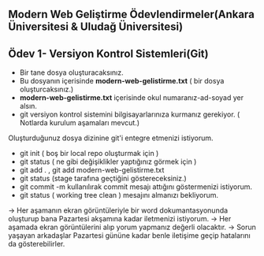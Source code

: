 ## Modern Web Geliştirme Ödevlendirmeler(Ankara Üniversitesi & Uludağ Üniversitesi)

## Ödev 1- Versiyon Kontrol Sistemleri(Git)

- Bir tane dosya oluşturacaksınız.
- Bu dosyanın içerisinde **modern-web-gelistirme.txt** ( bir dosya oluşturcaksınız.)
-  **modern-web-gelistirme.txt** içerisinde okul numaranız-ad-soyad yer alsın.
- git versiyon kontrol sistemini bilgisayarlarınıza kurmanız gerekiyor. ( Notlarda kurulum aşamaları mevcut.)

Oluşturduğunuz dosya dizinine git'i entegre etmenizi istiyorum. 

- git init ( boş bir local repo oluşturmak için ) 
- git status ( ne gibi değişiklikler yaptığınız görmek için )
- git add . , git add modern-web-gelistirme.txt 
- git status (stage tarafına geçtiğini göstereceksiniz.)
- git commit -m kullanılırak commit mesajı attığını göstermenizi istiyorum.
- git status ( working tree clean ) mesajını almanızı bekliyorum.



-> Her aşamanın ekran görüntüleriyle bir word dokumantasyonunda oluşturup bana Pazartesi akşamına kadar iletmenizi istiyorum.
-> Her aşamada ekran görüntülerini alıp yorum yapmanız değerli olacaktır.
-> Sorun yaşayan arkadaşlar Pazartesi gününe kadar benle iletişime geçip hatalarını da gösterebilirler.
